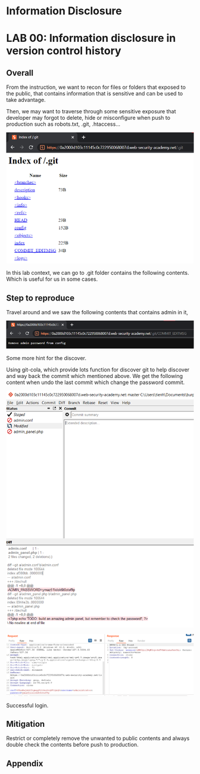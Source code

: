 # Information Disclosure

# LAB 00: ****Information disclosure in version control history****

## Overall

From the instruction, we want to recon for files or folders that exposed to the public, that contains information that is sensitive and can be used to take advantage.

Then, we may want to traverse through some sensitive exposure that developer may forgot to delete, hide or misconfigure when push to production such as robots.txt, .git, .htaccess…

![Untitled](Information%20Disclosure%2006154dafad704f91afa870074ccc7b67/Untitled.png)

In this lab context, we can go to .git folder contains the following contents. Which is useful for us in some cases.

## Step to reproduce

Travel around and we saw the following contents that contains admin in it, 

![Untitled](Information%20Disclosure%2006154dafad704f91afa870074ccc7b67/Untitled%201.png)

Some more hint for the discover.

Using git-cola, which provide lots function for discover git to help discover and way back the commit which mentioned above. We get the following content when undo the last commit which change the password commit.

![Untitled](Information%20Disclosure%2006154dafad704f91afa870074ccc7b67/Untitled%202.png)

![Untitled](Information%20Disclosure%2006154dafad704f91afa870074ccc7b67/Untitled%203.png)

Successful login.

## Mitigation

Restrict or completely remove the unwanted to public contents and always double check the contents before push to production.

## Appendix